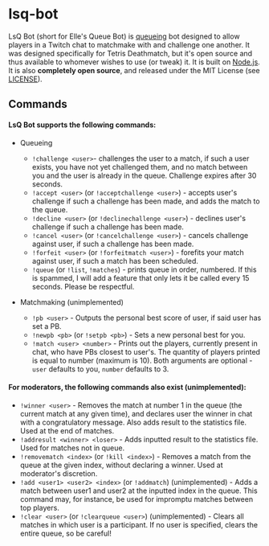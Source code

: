 lsq-bot
======

LsQ Bot (short for Elle's Queue Bot) is [queueing](https://xkcd.com/853/) bot designed to allow players in a Twitch chat to matchmake with and challenge one another. It was designed specifically for Tetris Deathmatch, but it's open source and thus available to whomever wishes to use (or tweak) it. It is built on [Node.js](https://nodejs.org). It is also **completely open source**, and released under the MIT License (see [LICENSE](https://github.com/professor-l/lsq-bot/blob/master/LICENSE.md)).

## Commands

#### LsQ Bot supports the following commands:

  * Queueing
    * `!challenge <user>`- challenges the user to a match, if such a user exists, you have not yet challenged them, and no match between you and the user is already in the queue. Challenge expires after 30 seconds.
    * `!accept <user>` (or `!acceptchallenge <user>`) - accepts user's challenge if such a challenge has been made, and adds the match to the queue.
    * `!decline <user>` (or `!declinechallenge <user>`) - declines user's challenge if such a challenge has been made.
    * `!cancel <user>` (or `!cancelchallenge <user>`) - cancels challenge against user, if such a challenge has been made.
    * `!forfeit <user>` (or `!forfeitmatch <user>`) - forefits your match against user, if such a match has been scheduled. 
    * `!queue` (or `!list`, `!matches`) - prints queue in order, numbered. If this is spammed, I will add a feature that only lets it be called every 15 seconds. Please be respectful.

  * Matchmaking (unimplemented)
    * `!pb <user>` - Outputs the personal best score of user, if said user has set a PB.
    * `!newpb <pb>` (or `!setpb <pb>`) - Sets a new personal best for you.
    * `!match <user> <number>` - Prints out the players, currently present in chat, who have PBs closest to user's. The quantity of players printed is equal to number (maximum is 10).  Both arguments are optional - `user` defaults to you, `number` defaults to 3.

#### For moderators, the following commands also exist (unimplemented):
  * `!winner <user>` - Removes the match at number 1 in the queue (the current match at any given time), and declares user the winner in chat with a congratulatory message. Also adds result to the statistics file. Used at the end of matches.
  * `!addresult <winner> <loser>` - Adds inputted result to the statistics file. Used for matches not in queue.
  * `!removematch <index>` (or `!kill <index>`) - Removes a match from the queue at the given index, without declaring a winner. Used at moderator's discretion.
  * `!add <user1> <user2> <index>` (or `!addmatch`) (unimplemented) - Adds a match between user1 and user2 at the inputted index in the queue. This command may, for instance, be used for impromptu matches between top players.
  * `!clear <user>` (or `!clearqueue <user>`) (unimplemented) - Clears all matches in which user is a participant. If no user is specified, clears the entire queue, so be careful!
  
